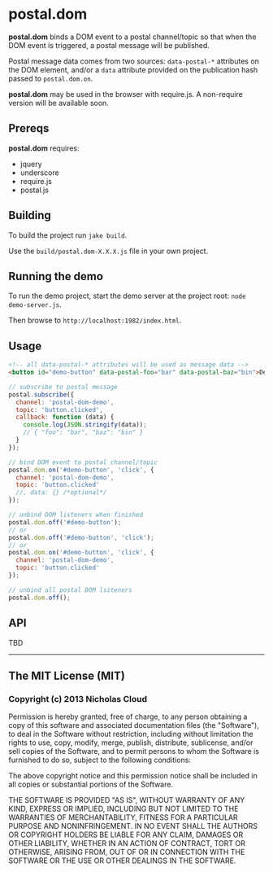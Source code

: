 # postal.dom

__postal.dom__ binds a DOM event to a postal channel/topic so that when the DOM event is triggered, a postal message will be published.

Postal message data comes from two sources: `data-postal-*` attributes on the DOM element, and/or a `data` attribute provided on the publication hash passed to `postal.dom.on`.

__postal.dom__ may be used in the browser with require.js. A non-require version will be available soon.

## Prereqs

__postal.dom__ requires:

- jquery
- underscore
- require.js
- postal.js

## Building

To build the project run `jake build`.

Use the `build/postal.dom-X.X.X.js` file in your own project.

## Running the demo

To run the demo project, start the demo server at the project root: `node demo-server.js`.

Then browse to `http://localhost:1982/index.html`.

## Usage

```html
<!-- all data-postal-* attributes will be used as message data -->
<button id="demo-button" data-postal-foo="bar" data-postal-baz="bin">Demo Button</button>
```

```javascript
// subscribe to postal message
postal.subscribe({
  channel: 'postal-dom-demo',
  topic: 'button.clicked',
  callback: function (data) {
    console.log(JSON.stringify(data));
    // { "foo": "bar", "baz": "bin" }
  }
});

// bind DOM event to postal channel/topic
postal.dom.on('#demo-button', 'click', {
  channel: 'postal-dom-demo',
  topic: 'button.clicked'
  //, data: {} /*optional*/
});

// unbind DOM listeners when finished
postal.dom.off('#demo-button');
// or
postal.dom.off('#demo-button', 'click');
// or
postal.dom.on('#demo-button', 'click', {
  channel: 'postal-dom-demo',
  topic: 'button.clicked'
});

// unbind all postal DOM lsiteners
postal.dom.off();
```

## API

TBD

-----

## The MIT License (MIT)

### Copyright (c) 2013 Nicholas Cloud

Permission is hereby granted, free of charge, to any person obtaining a copy of this software and associated documentation files (the "Software"), to deal in the Software without restriction, including without limitation the rights to use, copy, modify, merge, publish, distribute, sublicense, and/or sell copies of the Software, and to permit persons to whom the Software is furnished to do so, subject to the following conditions:

The above copyright notice and this permission notice shall be included in all copies or substantial portions of the Software.

THE SOFTWARE IS PROVIDED "AS IS", WITHOUT WARRANTY OF ANY KIND, EXPRESS OR IMPLIED, INCLUDING BUT NOT LIMITED TO THE WARRANTIES OF MERCHANTABILITY, FITNESS FOR A PARTICULAR PURPOSE AND NONINFRINGEMENT. IN NO EVENT SHALL THE AUTHORS OR COPYRIGHT HOLDERS BE LIABLE FOR ANY CLAIM, DAMAGES OR OTHER LIABILITY, WHETHER IN AN ACTION OF CONTRACT, TORT OR OTHERWISE, ARISING FROM, OUT OF OR IN CONNECTION WITH THE SOFTWARE OR THE USE OR OTHER DEALINGS IN THE SOFTWARE.
